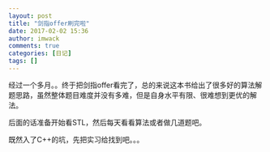 ```yaml
---
layout: post
title: "剑指offer刷完啦"
date: 2017-02-02 15:36
author: imwack
comments: true
categories: [日记]
tags: []
---
```

经过一个多月。。终于把剑指offer看完了，总的来说这本书给出了很多好的算法解题思路，虽然整体题目难度并没有多难，但是自身水平有限、很难想到更优的解法。

后面的话准备开始看STL，然后每天看看算法或者做几道题吧。

既然入了C++的坑，先把实习给找到吧。。。
